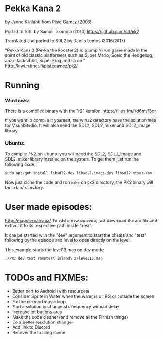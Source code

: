 # Pekka Kana 2
by Janne Kivilahti from Piste Gamez (2003)

Ported to SDL by Samuli Tuomola (2010)
https://github.com/stt/pk2

Translated and ported to SDL2 by Danilo Lemos (2016/2017)

"Pekka Kana 2 (Pekka the Rooster 2) is a jump 'n run game made in the spirit of old classic platformers such as Super Mario, Sonic the Hedgehog, Jazz Jackrabbit, Super Frog and so on."
http://kiwi.mbnet.fi/pistegamez/pk2/


# Running

### Windows:
There is a compiled binary with the "r2" version.
https://files.fm/f/d6mvf3qr

If you want to compile it yourself, the win32 directory have the solution files for VisualStudio. It will also need the SDL2, SDL2_mixer and SDL2_image library.

### Ubuntu:
To compile PK2 on Ubuntu you will need the SDL2, SDL2_image and SDL2_mixer library instaled on the system. To get them just run the following code:
```
sudo apt-get install libsdl2-dev libsdl2-image-dev libsdl2-mixer-dev
```
Now just clone the code and run `make` on pk2 directory, the PK2 binary will be in bin/ directory.


# User made episodes:
http://mapstore.the.cz/
To add a new episode, just download the zip file and extract it to its respective path inside "res/".

It can be started with the "dev" argument to start the
cheats and "test" following by the episode and level to
open directly on the level.

This example starts the level13.map on dev mode:
```
./PK2 dev test rooster\ island\ 2/level13.map
```


# TODOs and FIXMEs:
* Better port to Android (with resources)
* Consider Sprite in Water when the water is on BG or outside the screen
* Fix the mikmod music loop
* Find a solution to change sfx frequency without delay
* Increase txt buttons area
* Make the code cleaner (and remove all the Finnish things)
* Do a better resolution change
* Add link to Discord
* Recover the loading scene
